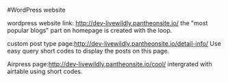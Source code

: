 #WordPress website

wordpress website link: http://dev-livewildly.pantheonsite.io/
the "most popular blogs" part on homepage is created with the loop.

custom post type page:http://dev-livewildly.pantheonsite.io/detail-info/
Use easy query short codes to display the posts on this page.

Airpress page:http://dev-livewildly.pantheonsite.io/cool/
intergrated with airtable using short codes.
